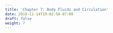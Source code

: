```yaml
---
title: 'Chapter 7: Body Fluids and Circulation'
date: 2018-11-14T19:02:50-07:00
draft: false
weight: 7
---
```

